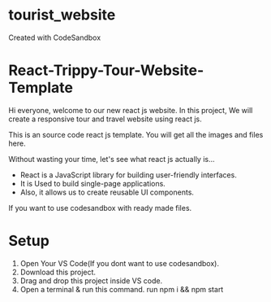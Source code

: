 # tourist_website
Created with CodeSandbox
# React-Trippy-Tour-Website-Template

Hi everyone, welcome to our new react js website. In this project, We will create a responsive tour and travel website using react js.

This is an  source code react js template. You will get all the images and  files here.

Without wasting your time, let's see what react js actually is...

- React is a JavaScript library for building user-friendly interfaces.
- It is Used to build single-page applications.
- Also, it allows us to create reusable UI components.

If you want to use codesandbox with ready made files.

# Setup

1. Open Your VS Code(If you dont want to use codesandbox).
1. Download this project.
1. Drag and drop this project inside VS code.
1. Open a terminal & run this command. run npm i && npm start
